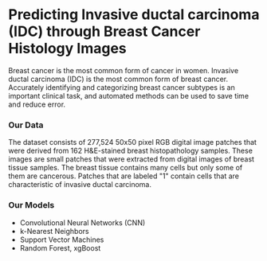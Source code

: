 # Predicting Invasive ductal carcinoma (IDC) through Breast Cancer Histology Images

Breast cancer is the most common form of cancer in women. Invasive ductal carcinoma (IDC) is the most common form of breast cancer. Accurately identifying and categorizing breast cancer subtypes is an important clinical task, and automated methods can be used to save time and reduce error.

### Our Data

The dataset consists of 277,524 50x50 pixel RGB digital image patches that were derived from 162 H&E-stained breast histopathology samples. These images are small patches that were extracted from digital images of breast tissue samples. The breast tissue contains many cells but only some of them are cancerous. Patches that are labeled "1" contain cells that are characteristic of invasive ductal carcinoma. 

### Our Models
- Convolutional Neural Networks (CNN)
- k-Nearest Neighbors
- Support Vector Machines
- Random Forest, xgBoost

